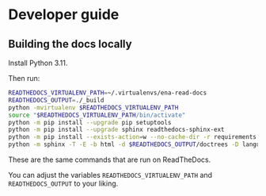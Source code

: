 # Developer guide

## Building the docs locally

Install Python 3.11.

Then run:

```sh
READTHEDOCS_VIRTUALENV_PATH=~/.virtualenvs/ena-read-docs
READTHEDOCS_OUTPUT=./_build
python -mvirtualenv $READTHEDOCS_VIRTUALENV_PATH
source "$READTHEDOCS_VIRTUALENV_PATH/bin/activate"
python -m pip install --upgrade pip setuptools
python -m pip install --upgrade sphinx readthedocs-sphinx-ext
python -m pip install --exists-action=w --no-cache-dir -r requirements.txt
python -m sphinx -T -E -b html -d $READTHEDOCS_OUTPUT/doctrees -D language=en . $READTHEDOCS_OUTPUT/html
```

These are the same commands that are run on ReadTheDocs.

You can adjust the variables `READTHEDOCS_VIRTUALENV_PATH` and `READTHEDOCS_OUTPUT` to your liking.
